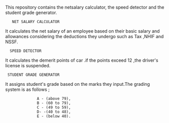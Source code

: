 This repository contains the netsalary calculator, the speed detector and the student grade generator.

       NET SALARY CALCULATOR 

It calculates the net salary of an employee based on their basic salary and allowances considering the deductions they undergo such as Tax ,NHIF and NSSF.


      SPEED DETECTOR

It calculates the demerit points of car .if the points exceed 12 ,the driver's license is suspended.


     STUDENT GRADE GENERATOR

It assigns student's grade based on the marks they input.The grading system is as follows ;

                  A - (above 79),
                  B - (60 to 79),
                  C - (49 to 59),
                  D- -(40 to 48),
                  E - (below 40).
